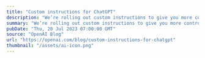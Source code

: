 ```yaml
---
title: "Custom instructions for ChatGPT"
description: "We’re rolling out custom instructions to give you more control over how ChatGPT responds. Set your preferences, and ChatGPT will keep them in mind for all future conversations."
summary: "We’re rolling out custom instructions to give you more control over how ChatGPT responds. Set your preferences, and ChatGPT will keep them in mind for all future conversations."
pubDate: "Thu, 20 Jul 2023 07:00:00 GMT"
source: "OpenAI Blog"
url: "https://openai.com/blog/custom-instructions-for-chatgpt"
thumbnail: "/assets/ai-icon.png"
---
```


